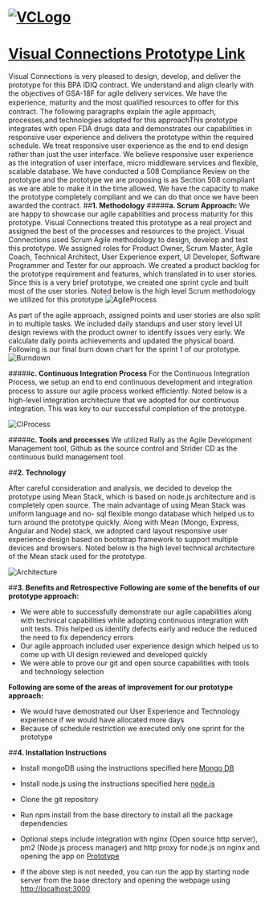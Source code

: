 
# [![VCLogo](http://googledrive.com/host/0B_QkjcHRJY6weTlIakVsbkY5QjQ)](http://http://www.visualconnections.net//) 

# [Visual Connections Prototype Link](http://50.246.122.183/)

Visual Connections is very pleased to design, develop, and deliver the prototype for this BPA IDIQ contract. We understand and align clearly with the objectives of GSA-18F for agile delivery services. We have the experience, maturity and the most qualified  resources to oﬀer for this contract. The following paragraphs explain  the agile approach, processes,and technologies adopted for this approachThis prototype integrates with open FDA drugs data and demonstrates our capabilities in responsive user experience and delivers the prototype within the required  schedule. We treat responsive user experience as the end to end design rather than just the user interface. We believe responsive user experience as the integration of user interface, micro middleware services and flexible, scalable database. We have conducted a 508 Compliance Review on the prototype and the prototype we are proposing is as Section 508 compliant as we are able to make it in the time allowed. We have the capacity to make the prototype completely compliant and we can do that once we have been awarded the contract. 
##**1. Methodology**
#####**a. Scrum Approach:**
We are happy  to showcase our agile capabilities and process maturity for this prototype. Visual Connections treated this prototype as a real project and assigned the best of the processes and resources to the project.Visual Connections used Scrum Agile methodology to design, develop and test this prototype. We assigned roles for Product Owner, Scrum Master, Agile Coach, Technical Architect, User Experience expert, UI Developer, Software Programmer and Tester for our approach. We created a product backlog for the prototype requirement and features, which translated in to user stories. Since this is a very brief prototype,  we created  one sprint cycle  and  built most of the user stories. Noted below is the high level Scrum methodology  we utilized for this prototype
![AgileProcess](http://googledrive.com/host/0B_QkjcHRJY6waHg3QWo3ejVIMnM)
As part of the agile approach,  assigned points and user stories are also split in to multiple tasks. We included daily standups and user story level UI design reviews with the product owner to identify issues very early.We calculate daily points achievements and  updated the physical board. Following is our final burn down chart for the sprint 1 of our prototype.
![Burndown](http://googledrive.com/host/0B_QkjcHRJY6wWXR5bmViVzByNUE)

#####**c. Continuous Integration Process**For the Continuous Integration Process, we  setup an end to end continuous development and integration process to assure our agile process worked eﬃciently. Noted below  is a high-level integration architecture that we adopted for our continuous integration. This was key to our successful completion of the prototype.

![CIProcess](http://googledrive.com/host/0B_QkjcHRJY6wWDZBMjJMZC11c3c)
#####**c. Tools and processes**We utilized Rally as the Agile Development Management tool, Github as the source control and Strider CD as the continuous build management tool. ##**2. Technology**
After careful consideration and analysis, we decided to develop the prototype using Mean Stack, which is based on node.js architecture  and is completely open source. The main advantage of using Mean Stack was uniform language and no- sql flexible mongo database which helped us to turn around the prototype quickly.Along with Mean (Mongo, Express, Angular and Node) stack, we adopted card layout responsive user experience design based on bootstrap framework to support multiple devices and browsers.Noted below  is the high level technical architecture of the Mean stack used for the prototype.
![Architecture](http://googledrive.com/host/0B_QkjcHRJY6wWjIxUEFFSWN0cms)##**3. Benefits and Retrospective**
**Following are some of the benefits of our prototype approach:**
* We were able to successfully demonstrate our agile capabilities along with technical capabilities while adopting continuous integration with unit tests. This helped us identify defects early and reduce the reduced the need to fix dependency errors* Our agile approach included user experience design which helped us to come up with UI design reviewed and developed quickly* We were able to prove our git and open source capabilities with tools and technology selection

**Following are some of the areas of improvement for our prototype approach:**

* We would have demostrated our User Experience and Technology experience if we would have allocated more days
* Because of schedule restriction we executed only one sprint for the prototype

##**4. Installation Instructions** 
* Install mongoDB using the instructions specified here 
	[Mongo DB ](http://docs.mongodb.org/manual/installation/)
	* Install node.js using the instructions specified here [node.js](https://nodejs.org/download/)
* Clone the git repository
* Run npm install from the base directory to install all the package dependencies
* Optional steps include integration with nginx (Open source http server), pm2 (Node.js process manager) and http proxy for node.js on nginx and opening the app on [Prototype](http://localhost)
* if the above step is not needed, you can run the app by starting node server from the base directory and opening the webpage using  [http://localhost:3000](http://localhost:3000) 